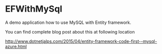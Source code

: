 # EFWithMySql
A demo application how to use MySQL with Entity framework.

You can find complete blog post about this at following location

http://www.dotnetjalps.com/2015/04/entity-framework-code-first--mysql-azure.html

